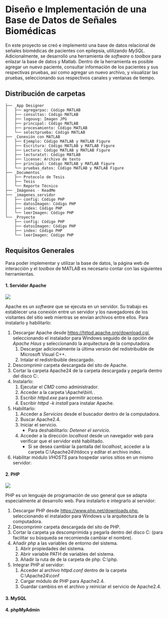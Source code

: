 # Diseño e Implementación de una Base de Datos de Señales Biomédicas

En este proyecto se creó e implementó una base de datos relacional de señales biomédicas de pacientes con epilepsia, utilizando *MySQL*. Adicionalmente, se desarrolló una herramienta de *software* o *toolbox* para enlazar la base de datos y Matlab. Dentro de la herramienta es posible agregar un nuevo paciente, consultar información de los pacientes y sus respectivas pruebas, así como agregar un nuevo archivo, y visualizar las pruebas, seleccionando sus respectivos canales y ventanas de tiempo.

## Distribución de carpetas
```
├── _App Designer
│   ├── agregarpac: Código MATLAB 
│   ├── consultas: Código MATLAB 
│   ├── logouvg: Imagen JPG
│   ├── principal: Código MATLAB 
│   ├── procesamiento: Código MATLAB 
│   └── selectprueba: Código MATLAB 
├── _Conexión con MATLAB
│   ├── Ejemplo: Código MATLAB y MATLAB Figure
│   ├── Escritura: Código MATLAB y MATLAB Figure
│   ├── Lectura: Código MATLAB y MATLAB Figure
│   ├── lecturatxt: Código MATLAB 
│   ├── license: Archivo de texto
│   ├── principal: Código MATLAB y MATLAB Figure
│   └── pruebas_datos: Código MATLAB y MATLAB Figure
├── _Documentos
│   ├── Protocolo de Tesis
│   ├── Tesis
│   └── Reporte Técnico
├── _Imágenes - ReadMe
├── _imagenes_servidor
│   ├── config: Código PHP
│   ├── datosImagen: Código PHP 
│   ├── index: Código PHP 
│   └── leerImagen: Código PHP
└── _Proyecto
    ├── config: Código PHP
    ├── datosImagen: Código PHP 
    ├── index: Código PHP 
    └── leerImagen: Código PHP
```
## Requisitos Generales
Para poder implementar y utilizar la base de datos, la página web de interacción y el *toolbox* de MATLAB es necesario contar con las siguientes herramientas.
####  1. Servidor Apache
![](https://github.com/larivera-UVG/Datos-Epilepsia/blob/master/Base%20de%20Datos/Im%C3%A1genes%20-%20ReadMe/apache.jpg) 

Apache es un *software* que se ejecuta en un servidor. Su trabajo es establecer una conexión entre un servidor y los navegadores de los visitantes del sitio web mientras se envían archivos entre ellos. Para instalarlo y habilitarlo:
1. Descargar Apache desde https://httpd.apache.org/download.cgi, seleccionando el instalador para Windows seguido de la opción de *Apache Haus* y seleccionando la arquitectura de la computadora.
   1. Descargar adicionalmente la última versión del redistribuible de Microsoft Visual C++.
   2. Intalar el redistribuible descargado.
2. Descomprimir carpeta descargada del sito de Apache.
3. Cortar la carpeta Apache24 de la carpeta descargada y pegarla dentro del disco C:.
4. Instalarlo:
   1. Ejecutar el *CMD* como administrador.
   2. Acceder a la carpeta \Apache\bin\ .
   3. Escribir *httpd.exe* para permitir acceso.
   4. Escribir *httpd -k install* para instalar Apache.
5. Habilitarlo:
   1. Acceder a *Servicios* desde el buscador dentro de la computadora.
   2. Buscar Apache2.4.
   3. Iniciar el servicio.
      - Para deshabilitarlo: *Detener el servicio*.
   4. Acceder a la dirección *localhost* desde un navegador web para verificar que el servidor esté habilitado.
      - Si se desea cambiar la pantalla del *localhost*, acceder a la carpeta C:\Apache24\htdocs y editar el archivo index.
6. Habilitar módulo *VHOSTS* para hospedar varios sitios en un mismo servidor: 
####  2. PHP
![](https://github.com/larivera-UVG/Datos-Epilepsia/blob/master/Base%20de%20Datos/Im%C3%A1genes%20-%20ReadMe/php.png)

PHP es un lenguaje de programación de uso general que se adapta especialmente al desarrollo web. Para instalarlo e integrarlo al servidor:
1. Descargar PHP desde https://www.php.net/downloads.php, seleccionando el instalador para Windows u la arquitectura de la computadora.
2. Descomprimir carpeta descargada del sito de PHP.
3. Cortar la carpeta ya descomprimida y pegarla dentro del disco C: (para facilitar su búsqueda se recomienda cambiar el nombre).
4. Añadir *php* a las variables de entorno del sistema.
   1. Abrir propiedades del sistema.
   2. Abrir variable PATH de variables del sistema.
   3. Añadir la ruta de de la carpeta de php: C:\php.
5. Integrar PHP al servidor:
   1. Acceder al archivo *httpd.conf* dentro de la carpeta C:\Apache24\conf
   2. Cargar módulo de PHP para Apache2.4.
   3. Guardar cambios en el archivo y reiniciar el servicio de Apache2.4.


####  3. MySQL
####  4. phpMyAdmin
